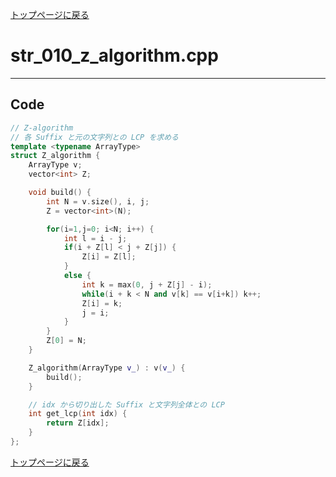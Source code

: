 <!-- Mathjax Support -->
<script type="text/javascript" async
  src="https://cdn.mathjax.org/mathjax/latest/MathJax.js?config=TeX-MML-AM_CHTML">
</script>


[トップページに戻る](../index.html)

# str\_010\_z\_algorithm.cpp
---

## Code

```cpp
// Z-algorithm
// 各 Suffix と元の文字列との LCP を求める
template <typename ArrayType>
struct Z_algorithm {
    ArrayType v;
    vector<int> Z;

    void build() {
        int N = v.size(), i, j;
        Z = vector<int>(N);

        for(i=1,j=0; i<N; i++) {
            int l = i - j;
            if(i + Z[l] < j + Z[j]) {
                Z[i] = Z[l];
            }
            else {
                int k = max(0, j + Z[j] - i);
                while(i + k < N and v[k] == v[i+k]) k++;
                Z[i] = k;
                j = i;
            }
        }
        Z[0] = N;
    }

    Z_algorithm(ArrayType v_) : v(v_) {
        build();
    }

    // idx から切り出した Suffix と文字列全体との LCP
    int get_lcp(int idx) {
        return Z[idx];
    }
};

```

[トップページに戻る](../index.html)
